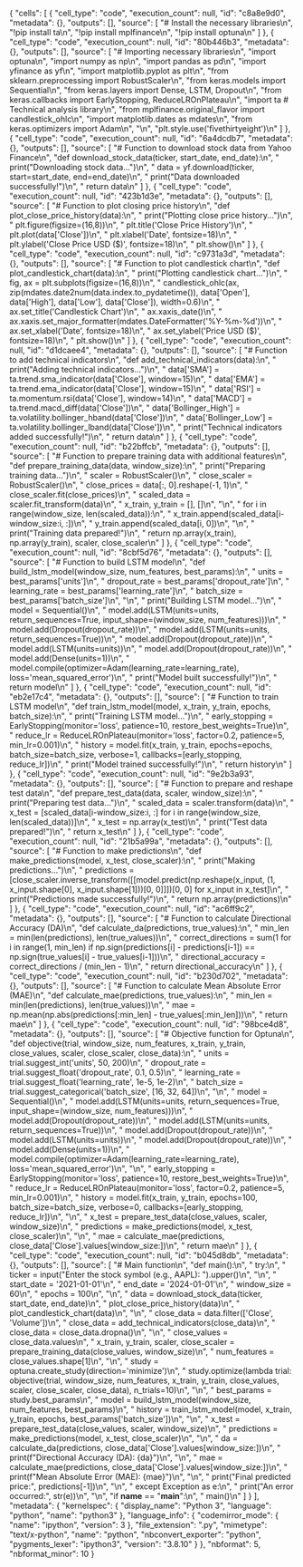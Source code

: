 {
 "cells": [
  {
   "cell_type": "code",
   "execution_count": null,
   "id": "c8a8e9d0",
   "metadata": {},
   "outputs": [],
   "source": [
    "# Install the necessary libraries\n",
    "!pip install ta\n",
    "!pip install mplfinance\n",
    "!pip install optuna\n"
   ]
  },
  {
   "cell_type": "code",
   "execution_count": null,
   "id": "80b446b3",
   "metadata": {},
   "outputs": [],
   "source": [
    "# Importing necessary libraries\n",
    "import optuna\n",
    "import numpy as np\n",
    "import pandas as pd\n",
    "import yfinance as yf\n",
    "import matplotlib.pyplot as plt\n",
    "from sklearn.preprocessing import RobustScaler\n",
    "from keras.models import Sequential\n",
    "from keras.layers import Dense, LSTM, Dropout\n",
    "from keras.callbacks import EarlyStopping, ReduceLROnPlateau\n",
    "import ta  # Technical analysis library\n",
    "from mplfinance.original_flavor import candlestick_ohlc\n",
    "import matplotlib.dates as mdates\n",
    "from keras.optimizers import Adam\n",
    "\n",
    "plt.style.use('fivethirtyeight')\n"
   ]
  },
  {
   "cell_type": "code",
   "execution_count": null,
   "id": "6a4dcdb7",
   "metadata": {},
   "outputs": [],
   "source": [
    "# Function to download stock data from Yahoo Finance\n",
    "def download_stock_data(ticker, start_date, end_date):\n",
    "    print(\"Downloading stock data...\")\n",
    "    data = yf.download(ticker, start=start_date, end=end_date)\n",
    "    print(\"Data downloaded successfully!\")\n",
    "    return data\n"
   ]
  },
  {
   "cell_type": "code",
   "execution_count": null,
   "id": "423b1d3e",
   "metadata": {},
   "outputs": [],
   "source": [
    "# Function to plot closing price history\n",
    "def plot_close_price_history(data):\n",
    "    print(\"Plotting close price history...\")\n",
    "    plt.figure(figsize=(16,8))\n",
    "    plt.title('Close Price History')\n",
    "    plt.plot(data['Close'])\n",
    "    plt.xlabel('Date', fontsize=18)\n",
    "    plt.ylabel('Close Price USD ($)', fontsize=18)\n",
    "    plt.show()\n"
   ]
  },
  {
   "cell_type": "code",
   "execution_count": null,
   "id": "c9731a3d",
   "metadata": {},
   "outputs": [],
   "source": [
    "# Function to plot candlestick chart\n",
    "def plot_candlestick_chart(data):\n",
    "    print(\"Plotting candlestick chart...\")\n",
    "    fig, ax = plt.subplots(figsize=(16,8))\n",
    "    candlestick_ohlc(ax, zip(mdates.date2num(data.index.to_pydatetime()), data['Open'], data['High'], data['Low'], data['Close']), width=0.6)\n",
    "    ax.set_title('Candlestick Chart')\n",
    "    ax.xaxis_date()\n",
    "    ax.xaxis.set_major_formatter(mdates.DateFormatter('%Y-%m-%d'))\n",
    "    ax.set_xlabel('Date', fontsize=18)\n",
    "    ax.set_ylabel('Price USD ($)', fontsize=18)\n",
    "    plt.show()\n"
   ]
  },
  {
   "cell_type": "code",
   "execution_count": null,
   "id": "d1dcaee4",
   "metadata": {},
   "outputs": [],
   "source": [
    "# Function to add technical indicators\n",
    "def add_technical_indicators(data):\n",
    "    print(\"Adding technical indicators...\")\n",
    "    data['SMA'] = ta.trend.sma_indicator(data['Close'], window=15)\n",
    "    data['EMA'] = ta.trend.ema_indicator(data['Close'], window=15)\n",
    "    data['RSI'] = ta.momentum.rsi(data['Close'], window=14)\n",
    "    data['MACD'] = ta.trend.macd_diff(data['Close'])\n",
    "    data['Bollinger_High'] = ta.volatility.bollinger_hband(data['Close'])\n",
    "    data['Bollinger_Low'] = ta.volatility.bollinger_lband(data['Close'])\n",
    "    print(\"Technical indicators added successfully!\")\n",
    "    return data\n"
   ]
  },
  {
   "cell_type": "code",
   "execution_count": null,
   "id": "b22bffcb",
   "metadata": {},
   "outputs": [],
   "source": [
    "# Function to prepare training data with additional features\n",
    "def prepare_training_data(data, window_size):\n",
    "    print(\"Preparing training data...\")\n",
    "    scaler = RobustScaler()\n",
    "    close_scaler = RobustScaler()\n",
    "    close_prices = data[:, 0].reshape(-1, 1)\n",
    "    close_scaler.fit(close_prices)\n",
    "    scaled_data = scaler.fit_transform(data)\n",
    "    x_train, y_train = [], []\n",
    "\n",
    "    for i in range(window_size, len(scaled_data)):\n",
    "        x_train.append(scaled_data[i-window_size:i, :])\n",
    "        y_train.append(scaled_data[i, 0])\n",
    "\n",
    "    print(\"Training data prepared!\")\n",
    "    return np.array(x_train), np.array(y_train), scaler, close_scaler\n"
   ]
  },
  {
   "cell_type": "code",
   "execution_count": null,
   "id": "8cbf5d76",
   "metadata": {},
   "outputs": [],
   "source": [
    "# Function to build LSTM model\n",
    "def build_lstm_model(window_size, num_features, best_params):\n",
    "    units = best_params['units']\n",
    "    dropout_rate = best_params['dropout_rate']\n",
    "    learning_rate = best_params['learning_rate']\n",
    "    batch_size = best_params['batch_size']\n",
    "\n",
    "    print(\"Building LSTM model...\")\n",
    "    model = Sequential()\n",
    "    model.add(LSTM(units=units, return_sequences=True, input_shape=(window_size, num_features)))\n",
    "    model.add(Dropout(dropout_rate))\n",
    "    model.add(LSTM(units=units, return_sequences=True))\n",
    "    model.add(Dropout(dropout_rate))\n",
    "    model.add(LSTM(units=units))\n",
    "    model.add(Dropout(dropout_rate))\n",
    "    model.add(Dense(units=1))\n",
    "    model.compile(optimizer=Adam(learning_rate=learning_rate), loss='mean_squared_error')\n",
    "    print(\"Model built successfully!\")\n",
    "    return model\n"
   ]
  },
  {
   "cell_type": "code",
   "execution_count": null,
   "id": "eb2e17c4",
   "metadata": {},
   "outputs": [],
   "source": [
    "# Function to train LSTM model\n",
    "def train_lstm_model(model, x_train, y_train, epochs, batch_size):\n",
    "    print(\"Training LSTM model...\")\n",
    "    early_stopping = EarlyStopping(monitor='loss', patience=10, restore_best_weights=True)\n",
    "    reduce_lr = ReduceLROnPlateau(monitor='loss', factor=0.2, patience=5, min_lr=0.001)\n",
    "    history = model.fit(x_train, y_train, epochs=epochs, batch_size=batch_size, verbose=1, callbacks=[early_stopping, reduce_lr])\n",
    "    print(\"Model trained successfully!\")\n",
    "    return history\n"
   ]
  },
  {
   "cell_type": "code",
   "execution_count": null,
   "id": "9e2b3a93",
   "metadata": {},
   "outputs": [],
   "source": [
    "# Function to prepare and reshape test data\n",
    "def prepare_test_data(data, scaler, window_size):\n",
    "    print(\"Preparing test data...\")\n",
    "    scaled_data = scaler.transform(data)\n",
    "    x_test = [scaled_data[i-window_size:i, :] for i in range(window_size, len(scaled_data))]\n",
    "    x_test = np.array(x_test)\n",
    "    print(\"Test data prepared!\")\n",
    "    return x_test\n"
   ]
  },
  {
   "cell_type": "code",
   "execution_count": null,
   "id": "21b5a99a",
   "metadata": {},
   "outputs": [],
   "source": [
    "# Function to make predictions\n",
    "def make_predictions(model, x_test, close_scaler):\n",
    "    print(\"Making predictions...\")\n",
    "    predictions = [close_scaler.inverse_transform([[model.predict(np.reshape(x_input, (1, x_input.shape[0], x_input.shape[1]))[0, 0]]])[0, 0] for x_input in x_test]\n",
    "    print(\"Predictions made successfully!\")\n",
    "    return np.array(predictions)\n"
   ]
  },
  {
   "cell_type": "code",
   "execution_count": null,
   "id": "ac6ff9c2",
   "metadata": {},
   "outputs": [],
   "source": [
    "# Function to calculate Directional Accuracy (DA)\n",
    "def calculate_da(predictions, true_values):\n",
    "    min_len = min(len(predictions), len(true_values))\n",
    "    correct_directions = sum(1 for i in range(1, min_len) if np.sign(predictions[i] - predictions[i-1]) == np.sign(true_values[i] - true_values[i-1]))\n",
    "    directional_accuracy = correct_directions / (min_len - 1)\n",
    "    return directional_accuracy\n"
   ]
  },
  {
   "cell_type": "code",
   "execution_count": null,
   "id": "b230d702",
   "metadata": {},
   "outputs": [],
   "source": [
    "# Function to calculate Mean Absolute Error (MAE)\n",
    "def calculate_mae(predictions, true_values):\n",
    "    min_len = min(len(predictions), len(true_values))\n",
    "    mae = np.mean(np.abs(predictions[:min_len] - true_values[:min_len]))\n",
    "    return mae\n"
   ]
  },
  {
   "cell_type": "code",
   "execution_count": null,
   "id": "98bce4d8",
   "metadata": {},
   "outputs": [],
   "source": [
    "# Objective function for Optuna\n",
    "def objective(trial, window_size, num_features, x_train, y_train, close_values, scaler, close_scaler, close_data):\n",
    "    units = trial.suggest_int('units', 50, 200)\n",
    "    dropout_rate = trial.suggest_float('dropout_rate', 0.1, 0.5)\n",
    "    learning_rate = trial.suggest_float('learning_rate', 1e-5, 1e-2)\n",
    "    batch_size = trial.suggest_categorical('batch_size', [16, 32, 64])\n",
    "\n",
    "    model = Sequential()\n",
    "    model.add(LSTM(units=units, return_sequences=True, input_shape=(window_size, num_features)))\n",
    "    model.add(Dropout(dropout_rate))\n",
    "    model.add(LSTM(units=units, return_sequences=True))\n",
    "    model.add(Dropout(dropout_rate))\n",
    "    model.add(LSTM(units=units))\n",
    "    model.add(Dropout(dropout_rate))\n",
    "    model.add(Dense(units=1))\n",
    "    model.compile(optimizer=Adam(learning_rate=learning_rate), loss='mean_squared_error')\n",
    "\n",
    "    early_stopping = EarlyStopping(monitor='loss', patience=10, restore_best_weights=True)\n",
    "    reduce_lr = ReduceLROnPlateau(monitor='loss', factor=0.2, patience=5, min_lr=0.001)\n",
    "    history = model.fit(x_train, y_train, epochs=100, batch_size=batch_size, verbose=0, callbacks=[early_stopping, reduce_lr])\n",
    "\n",
    "    x_test = prepare_test_data(close_values, scaler, window_size)\n",
    "    predictions = make_predictions(model, x_test, close_scaler)\n",
    "\n",
    "    mae = calculate_mae(predictions, close_data['Close'].values[window_size:])\n",
    "    return mae\n"
   ]
  },
  {
   "cell_type": "code",
   "execution_count": null,
   "id": "b045d8db",
   "metadata": {},
   "outputs": [],
   "source": [
    "# Main function\n",
    "def main():\n",
    "    try:\n",
    "        ticker = input(\"Enter the stock symbol (e.g., AAPL): \").upper()\n",
    "\n",
    "        start_date = '2021-01-01'\n",
    "        end_date = '2024-01-01'\n",
    "        window_size = 60\n",
    "        epochs = 100\n",
    "\n",
    "        data = download_stock_data(ticker, start_date, end_date)\n",
    "        plot_close_price_history(data)\n",
    "        plot_candlestick_chart(data)\n",
    "\n",
    "        close_data = data.filter(['Close', 'Volume'])\n",
    "        close_data = add_technical_indicators(close_data)\n",
    "        close_data = close_data.dropna()\n",
    "\n",
    "        close_values = close_data.values\n",
    "        x_train, y_train, scaler, close_scaler = prepare_training_data(close_values, window_size)\n",
    "        num_features = close_values.shape[1]\n",
    "\n",
    "        study = optuna.create_study(direction='minimize')\n",
    "        study.optimize(lambda trial: objective(trial, window_size, num_features, x_train, y_train, close_values, scaler, close_scaler, close_data), n_trials=10)\n",
    "\n",
    "        best_params = study.best_params\n",
    "        model = build_lstm_model(window_size, num_features, best_params)\n",
    "        history = train_lstm_model(model, x_train, y_train, epochs, best_params['batch_size'])\n",
    "\n",
    "        x_test = prepare_test_data(close_values, scaler, window_size)\n",
    "        predictions = make_predictions(model, x_test, close_scaler)\n",
    "\n",
    "        da = calculate_da(predictions, close_data['Close'].values[window_size:])\n",
    "        print(f\"Directional Accuracy (DA): {da}\")\n",
    "\n",
    "        mae = calculate_mae(predictions, close_data['Close'].values[window_size:])\n",
    "        print(f\"Mean Absolute Error (MAE): {mae}\")\n",
    "\n",
    "        print(\"Final predicted price:\", predictions[-1])\n",
    "\n",
    "    except Exception as e:\n",
    "        print(\"An error occurred:\", str(e))\n",
    "\n",
    "if __name__ == \"__main__\":\n",
    "    main()\n"
   ]
  }
 ],
 "metadata": {
  "kernelspec": {
   "display_name": "Python 3",
   "language": "python",
   "name": "python3"
  },
  "language_info": {
   "codemirror_mode": {
    "name": "ipython",
    "version": 3
   },
   "file_extension": ".py",
   "mimetype": "text/x-python",
   "name": "python",
   "nbconvert_exporter": "python",
   "pygments_lexer": "ipython3",
   "version": "3.8.10"
  }
 },
 "nbformat": 5,
 "nbformat_minor": 10
}
